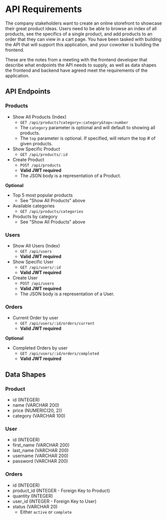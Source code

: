 # API Requirements

The company stakeholders want to create an online storefront to showcase their great product ideas. Users need to be able to browse an index of all products, see the specifics of a single product, and add products to an order that they can view in a cart page. You have been tasked with building the API that will support this application, and your coworker is building the frontend.

These are the notes from a meeting with the frontend developer that describe what endpoints the API needs to supply, as well as data shapes the frontend and backend have agreed meet the requirements of the application.

## API Endpoints

### Products

- Show All Products (Index)
  - `GET /api/products?category=:category&top=:number`
  - The `category` parameter is optional and will default to showing all products.
  - The `top` parameter is optional. If specified, will return the top # of given products.
- Show Specific Product
  - `GET /api/products/:id`
- Create Product
  - `POST /api/products`
  - **Valid JWT required**
  - The JSON body is a representation of a Product.

**Optional**

- Top 5 most popular products
  - See "Show All Products" above
- Available categories
  - `GET /api/products/categories`
- Products by category
  - See "Show All Products" above

### Users

- Show All Users (Index)
  - `GET /api/users`
  - **Valid JWT required**
- Show Specific User
  - `GET /api/users/:id`
  - **Valid JWT required**
- Create User
  - `POST /api/users`
  - **Valid JWT required**
  - The JSON body is a representation of a User.

### Orders

- Current Order by user
  - `GET /api/users/:id/orders/current`
  - **Valid JWT required**

**Optional**

- Completed Orders by user
  - `GET /api/users/:id/orders/completed`
  - **Valid JWT required**

## Data Shapes

### Product

- id (INTEGER)
- name (VARCHAR 200)
- price (NUMERIC(20, 2))
- category (VARCHAR 100)

### User

- id (INTEGER)
- first_name (VARCHAR 200)
- last_name (VARCHAR 200)
- username (VARCHAR 200)
- password (VARCHAR 200)

### Orders

- id (INTEGER)
- product_id (INTEGER - Foreign Key to Product)
- quantity (INTEGER)
- user_id (INTEGER - Foreign Key to User)
- status (VARCHAR 20)
  - Either `active` or `complete`
